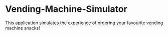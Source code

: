 # Vending-Machine-Simulator
This application simulates the experience of ordering your favourite vending machine snacks!
